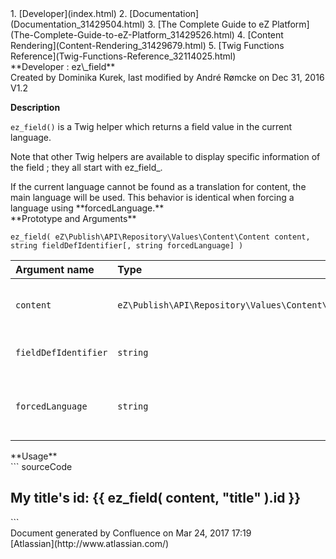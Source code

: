 <div id="page">
<div id="main" class="aui-page-panel">
<div id="main-header">
<div id="breadcrumb-section">
1.  [Developer](index.html)
2.  [Documentation](Documentation_31429504.html)
3.  [The Complete Guide to eZ Platform](The-Complete-Guide-to-eZ-Platform_31429526.html)
4.  [Content Rendering](Content-Rendering_31429679.html)
5.  [Twig Functions Reference](Twig-Functions-Reference_32114025.html)

</div>
**Developer : ez\_field**

</div>
<div id="content" class="view">
<div class="page-metadata">
Created by Dominika Kurek, last modified by André Rømcke on Dec 31, 2016

</div>
<div id="main-content" class="wiki-content group">
<div class="contentLayout2">
<div class="columnLayout two-right-sidebar"
data-layout="two-right-sidebar">
<div class="cell normal" data-type="normal">
<div class="innerCell">
V1.2

**Description**

`ez_field()` is a Twig helper which returns a field value in the current language.

Note that other Twig helpers are available to display specific information of the field ; they all start with ez\_field\_.

<div
class="confluence-information-macro confluence-information-macro-information">
<div class="confluence-information-macro-body">
If the current language cannot be found as a translation for content, the main language will be used. This behavior is identical when forcing a language using **forcedLanguage.**

</div>
</div>
**Prototype and Arguments**

`ez_field( eZ\Publish\API\Repository\Values\Content\Content content, string fieldDefIdentifier[, string forcedLanguage] )`

<div class="table-wrap">
<table>
<colgroup>
<col width="14%" />
<col width="29%" />
<col width="56%" />
</colgroup>
<thead>
<tr class="header">
<th align="left">Argument name</th>
<th align="left">Type</th>
<th align="left">Description</th>
</tr>
</thead>
<tbody>
<tr class="odd">
<td align="left"><code>content</code></td>
<td align="left"><code>eZ\Publish\API\Repository\Values\Content\Content</code></td>
<td align="left">Content object the field referred to with <strong>fieldDefIdentifier</strong> belongs to.</td>
</tr>
<tr class="even">
<td align="left"><code>fieldDefIdentifier</code></td>
<td align="left"><code>string</code></td>
<td align="left">Identifier of the field we want to get the value from.</td>
</tr>
<tr class="odd">
<td align="left"><code>forcedLanguage</code></td>
<td align="left"><code>string</code></td>
<td align="left">Locale we want the content name translation in (e.g. &quot;fre-FR&quot;). Null by default (takes current locale)</td>
</tr>
</tbody>
</table>

</div>
**Usage**

<div class="code panel pdl" style="border-width: 1px;">
<div class="codeContent panelContent pdl">
``` sourceCode
<h2>My title's id: {{ ez_field( content, "title" ).id }}</h2>
```

</div>
</div>
</div>
</div>
<div class="cell aside" data-type="aside">
<div class="innerCell">
</div>
</div>
</div>
</div>
</div>
</div>
</div>
<div id="footer" role="contentinfo">
<div class="section footer-body">
Document generated by Confluence on Mar 24, 2017 17:19

<div id="footer-logo">
[Atlassian](http://www.atlassian.com/)

</div>
</div>
</div>
</div>

